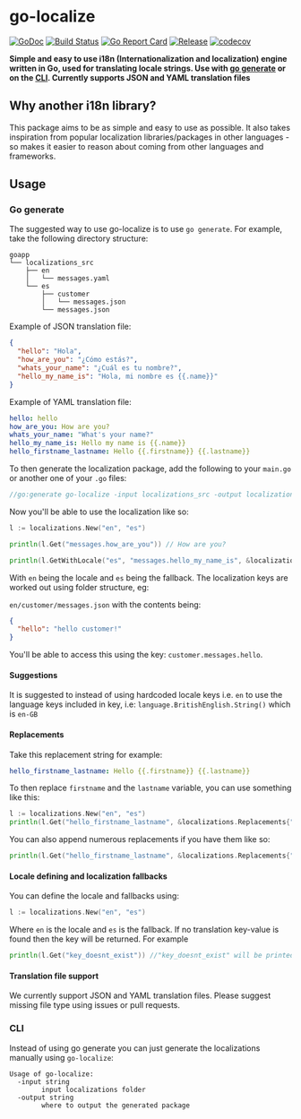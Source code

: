 # go-localize

[![GoDoc](https://godoc.org/github.com/m1/go-localize?status.svg)](https://godoc.org/github.com/m1/go-localize)
[![Build Status](https://travis-ci.org/m1/go-localize.svg?branch=master)](https://travis-ci.org/m1/go-localize)
[![Go Report Card](https://goreportcard.com/badge/github.com/m1/go-localize)](https://goreportcard.com/report/github.com/m1/go-localize)
[![Release](https://img.shields.io/github/release/m1/go-localize.svg)](https://github.com/m1/go-localize/releases/latest)
[![codecov](https://codecov.io/gh/m1/go-localize/branch/master/graph/badge.svg)](https://codecov.io/gh/m1/go-localize)

__Simple and easy to use i18n (Internationalization and localization) engine written in Go, used for translating locale strings. 
Use with [go generate](#go-generate) or on the [CLI](#cli). Currently supports JSON and YAML translation files__

## Why another i18n library?

This package aims to be as simple and easy to use as possible. It also
takes inspiration from popular localization libraries/packages in other languages - 
so makes it easier to reason about coming from other languages and frameworks.

## Usage

### Go generate

The suggested way to use go-localize is to use `go generate`. For example, take the following directory structure:

```
goapp
└── localizations_src
    ├── en
    │   └── messages.yaml
    └── es
        ├── customer
        │   └── messages.json
        └── messages.json
```

Example of JSON translation file:

```json
{
  "hello": "Hola",
  "how_are_you": "¿Cómo estás?",
  "whats_your_name": "¿Cuál es tu nombre?",
  "hello_my_name_is": "Hola, mi nombre es {{.name}}"
}
```

Example of YAML translation file:
```yaml
hello: hello
how_are_you: How are you?
whats_your_name: "What's your name?"
hello_my_name_is: Hello my name is {{.name}}
hello_firstname_lastname: Hello {{.firstname}} {{.lastname}}
```

To then generate the localization package, add the following to your `main.go` or another one of your `.go` files:

```go
//go:generate go-localize -input localizations_src -output localizations
```

Now you'll be able to use the localization like so:
```go
l := localizations.New("en", "es")

println(l.Get("messages.how_are_you")) // How are you?

println(l.GetWithLocale("es", "messages.hello_my_name_is", &localizations.Replacements{"name":"steve"})) // "Hola, mi nombre es steve"
```

With `en` being the locale and `es` being the fallback. The localization keys are worked out using folder structure, eg:

`en/customer/messages.json` with the contents being:
```json
{
  "hello": "hello customer!"
}
```
You'll be able to access this using the key: `customer.messages.hello`.

#### Suggestions

It is suggested to instead of using hardcoded locale keys i.e. `en` to use the language keys included in key, i.e: `language.BritishEnglish.String()` 
which is `en-GB`


#### Replacements

Take this replacement string for example:
```yaml
hello_firstname_lastname: Hello {{.firstname}} {{.lastname}}
```

To then replace `firstname` and the `lastname` variable, you can use 
something like this:


```go
l := localizations.New("en", "es")
println(l.Get("hello_firstname_lastname", &localizations.Replacements{"firstname": "steve", "lastname": "steve"}))
```

You can also append numerous replacements if you have them like so:

```go
println(l.Get("hello_firstname_lastname", &localizations.Replacements{"firstname": "steve"}, &localizations.Replacements{"lastname": "steve"}))
```

#### Locale defining and localization fallbacks

You can define the locale and fallbacks using:
```go
l := localizations.New("en", "es")
```

Where `en` is the locale and `es` is the fallback. If no translation key-value is
found then the key will be returned. For example

```go
println(l.Get("key_doesnt_exist")) //"key_doesnt_exist" will be printed
```

#### Translation file support

We currently support JSON and YAML translation files. Please suggest
missing file type using issues or pull requests.

### CLI

Instead of using go generate you can just generate the localizations manually using `go-localize`:
```
Usage of go-localize:
  -input string
        input localizations folder
  -output string
        where to output the generated package
```

